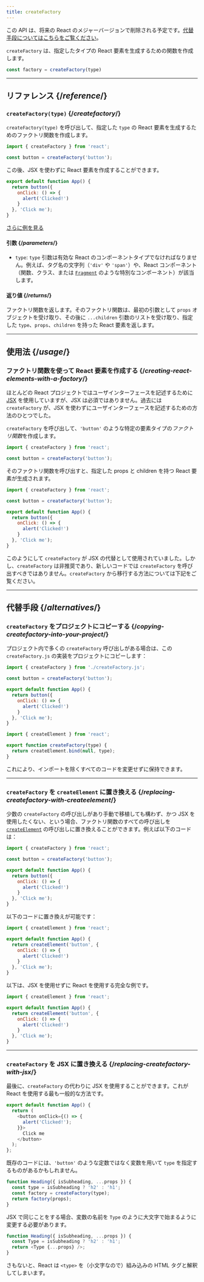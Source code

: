 ```yaml
---
title: createFactory
---
```


<Deprecated>

この API は、将来の React のメジャーバージョンで削除される予定です。[代替手段についてはこちらをご覧ください](#alternatives)。

</Deprecated>

<Intro>

`createFactory` は、指定したタイプの React 要素を生成するための関数を作成します。

```js
const factory = createFactory(type)
```

</Intro>

<InlineToc />

---

## リファレンス {/*reference*/}

### `createFactory(type)` {/*createfactory*/}

`createFactory(type)` を呼び出して、指定した `type` の React 要素を生成するためのファクトリ関数を作成します。

```js
import { createFactory } from 'react';

const button = createFactory('button');
```

この後、JSX を使わずに React 要素を作成することができます。

```js
export default function App() {
  return button({
    onClick: () => {
      alert('Clicked!')
    }
  }, 'Click me');
}
```

[さらに例を見る](#usage)

#### 引数 {/*parameters*/}

* `type`: `type` 引数は有効な React のコンポーネントタイプでなければなりません。例えば、タグ名の文字列（`'div'` や `'span'`）や、React コンポーネント（関数、クラス、または [`Fragment`](/reference/react/Fragment) のような特別なコンポーネント）が該当します。

#### 返り値 {/*returns*/}

ファクトリ関数を返します。そのファクトリ関数は、最初の引数として `props` オブジェクトを受け取り、その後に `...children` 引数のリストを受け取り、指定した `type`、`props`、`children` を持った React 要素を返します。

---

## 使用法 {/*usage*/}

### ファクトリ関数を使って React 要素を作成する {/*creating-react-elements-with-a-factory*/}

ほとんどの React プロジェクトではユーザインターフェースを記述するために [JSX](/learn/writing-markup-with-jsx) を使用していますが、JSX は必須ではありません。過去には `createFactory` が、JSX を使わずにユーザインターフェースを記述するための方法のひとつでした。

`createFactory` を呼び出して、`'button'` のような特定の要素タイプの*ファクトリ関数*を作成します。

```js
import { createFactory } from 'react';

const button = createFactory('button');
```

そのファクトリ関数を呼び出すと、指定した props と children を持つ React 要素が生成されます。

<Sandpack>

```js src/App.js
import { createFactory } from 'react';

const button = createFactory('button');

export default function App() {
  return button({
    onClick: () => {
      alert('Clicked!')
    }
  }, 'Click me');
}
```

</Sandpack>

このようにして `createFactory` が JSX の代替として使用されていました。しかし、`createFactory` は非推奨であり、新しいコードでは `createFactory` を呼び出すべきではありません。`createFactory` から移行する方法については下記をご覧ください。

---

## 代替手段 {/*alternatives*/}

### `createFactory` をプロジェクトにコピーする {/*copying-createfactory-into-your-project*/}

プロジェクト内で多くの `createFactory` 呼び出しがある場合は、この `createFactory.js` の実装をプロジェクトにコピーします：

<Sandpack>

```js src/App.js
import { createFactory } from './createFactory.js';

const button = createFactory('button');

export default function App() {
  return button({
    onClick: () => {
      alert('Clicked!')
    }
  }, 'Click me');
}
```

```js src/createFactory.js
import { createElement } from 'react';

export function createFactory(type) {
  return createElement.bind(null, type);
}
```

</Sandpack>

これにより、インポートを除くすべてのコードを変更せずに保持できます。

---

### `createFactory` を `createElement` に置き換える {/*replacing-createfactory-with-createelement*/}

少数の `createFactory` の呼び出しがあり手動で移植しても構わず、かつ JSX を使用したくない、という場合、ファクトリ関数のすべての呼び出しを [`createElement`](/reference/react/createElement) の呼び出しに置き換えることができます。例えば以下のコードは：

```js {1,3,6}
import { createFactory } from 'react';

const button = createFactory('button');

export default function App() {
  return button({
    onClick: () => {
      alert('Clicked!')
    }
  }, 'Click me');
}
```

以下のコードに置き換えが可能です：


```js {1,4}
import { createElement } from 'react';

export default function App() {
  return createElement('button', {
    onClick: () => {
      alert('Clicked!')
    }
  }, 'Click me');
}
```

以下は、JSX を使用せずに React を使用する完全な例です。

<Sandpack>

```js src/App.js
import { createElement } from 'react';

export default function App() {
  return createElement('button', {
    onClick: () => {
      alert('Clicked!')
    }
  }, 'Click me');
}
```

</Sandpack>

---

### `createFactory` を JSX に置き換える {/*replacing-createfactory-with-jsx*/}

最後に、`createFactory` の代わりに JSX を使用することができます。これが React を使用する最も一般的な方法です。

<Sandpack>

```js src/App.js
export default function App() {
  return (
    <button onClick={() => {
      alert('Clicked!');
    }}>
      Click me
    </button>
  );
};
```

</Sandpack>

<Pitfall>

既存のコードには、`'button'` のような定数ではなく変数を用いて `type` を指定するものがあるかもしれません。

```js {3}
function Heading({ isSubheading, ...props }) {
  const type = isSubheading ? 'h2' : 'h1';
  const factory = createFactory(type);
  return factory(props);
}
```

JSX で同じことをする場合、変数の名前を `Type` のように大文字で始まるように変更する必要があります。

```js {2,3}
function Heading({ isSubheading, ...props }) {
  const Type = isSubheading ? 'h2' : 'h1';
  return <Type {...props} />;
}
```

さもないと、React は `<type>` を（小文字なので）組み込みの HTML タグと解釈してしまいます。

</Pitfall>
